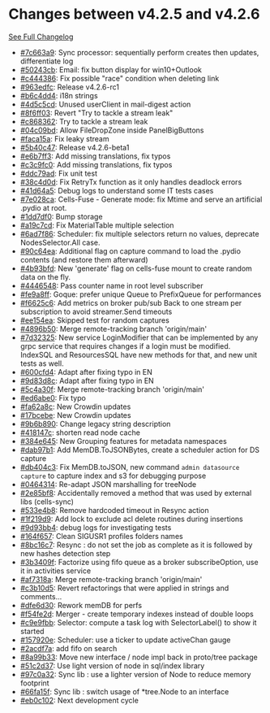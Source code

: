 # Changes between v4.2.5 and v4.2.6

[See Full Changelog](https://github.com/pydio/cells/compare/v4.2.5...v4.2.6)

- [#7c663a9](https://github.com/pydio/cells/commit/7c663a9b2b9599d8e843a5fcce3121449d8622ff): Sync processor: sequentially perform creates then updates, differentiate log
- [#50243cb](https://github.com/pydio/cells/commit/50243cbfad9e2f21dfeb0a3d2b5aa7296795e7c2): Email: fix button display for win10+Outlook
- [#c444386](https://github.com/pydio/cells/commit/c4443867d1a80b6dede7c7669ea14fe5e52d8a13): Fix possible "race" condition when deleting link
- [#963edfc](https://github.com/pydio/cells/commit/963edfcce7eb8560e28fddd09a7fa49068cbba3a): Release v4.2.6-rc1
- [#b6c4dd4](https://github.com/pydio/cells/commit/b6c4dd49820586245faaec2c7fde48d4797bc585): i18n strings
- [#4d5c5cd](https://github.com/pydio/cells/commit/4d5c5cd3d22a8ee55ca6f0298dcd6c92662fd8d9): Unused userClient in mail-digest action
- [#8f6ff03](https://github.com/pydio/cells/commit/8f6ff03bd783a300e14eb9d95625dceb6585e308): Revert "Try to tackle a stream leak"
- [#c868362](https://github.com/pydio/cells/commit/c868362eabee21846be4a88f013e95a9bd929993): Try to tackle a stream leak
- [#04c09bd](https://github.com/pydio/cells/commit/04c09bd55c72bb1ce5ccc8c5e11e78faace72d38): Allow FileDropZone inside PanelBigButtons
- [#faca15a](https://github.com/pydio/cells/commit/faca15a92574dad85bb35990c14d70b428ca93a2): Fix leaky stream
- [#5b40c47](https://github.com/pydio/cells/commit/5b40c4784735d7bbadd0a585ef86058cb28595ba): Release v4.2.6-beta1
- [#e6b7ff3](https://github.com/pydio/cells/commit/e6b7ff32473aee132d2e9da82470ded44cfb5318): Add missing translations, fix typos
- [#c3c9fc0](https://github.com/pydio/cells/commit/c3c9fc0994337e23d0cbe2288bcb2acd1a3f1f27): Add missing translations, fix typos
- [#ddc79ad](https://github.com/pydio/cells/commit/ddc79ad45eab53a9a4b1647313e7ba6038a5b1f2): Fix unit test
- [#38c4d0d](https://github.com/pydio/cells/commit/38c4d0d75195f930f57b1676a702e9ec8430b737): Fix RetryTx function as it only handles deadlock errors
- [#41d64a5](https://github.com/pydio/cells/commit/41d64a5be9a2334d23aebffee57099b4702216b7): Debug logs to understand some IT tests cases
- [#7e028ca](https://github.com/pydio/cells/commit/7e028caa76a70d32985e72cefe6b4a09721c0784): Cells-Fuse - Generate mode: fix Mtime and serve an artificial .pydio at root.
- [#1dd7df0](https://github.com/pydio/cells/commit/1dd7df09de50e3b5051926c24aaa9d586284ada9): Bump storage
- [#a19c7cd](https://github.com/pydio/cells/commit/a19c7cd916214d2a859ede5880dac739bfae8a2f): Fix MaterialTable multiple selection
- [#6ad7f86](https://github.com/pydio/cells/commit/6ad7f8692078e6152cca791649ce598f0537a646): Scheduler: fix multiple selectors return no values, deprecate NodesSelector.All case.
- [#90c64ea](https://github.com/pydio/cells/commit/90c64ea3e11868b8d294e10494a7675275a5df99): Additional flag on capture command to load the .pydio contents (and restore them afterward)
- [#4b93bfd](https://github.com/pydio/cells/commit/4b93bfda8f670497da55d320b7554e412b20f4c6): New 'generate' flag on cells-fuse mount to create random data on the fly.
- [#4446548](https://github.com/pydio/cells/commit/44465488966e175db7b58210dbb3812df7639151): Pass counter name in root level subscriber
- [#fe9a8ff](https://github.com/pydio/cells/commit/fe9a8ffddbfd296a2addc1d95757a3b26449357e): Goque: prefer unique Queue to PrefixQueue for performances
- [#f6625c6](https://github.com/pydio/cells/commit/f6625c63cc824dc1fd66d00765d7ea4633e5ab84): Add metrics on broker pub/sub Back to one stream per subscription to avoid streamer.Send timeouts
- [#ee154ea](https://github.com/pydio/cells/commit/ee154eafce6e1aa479383c0b59c76bb3a81101ad): Skipped test for random captures
- [#4896b50](https://github.com/pydio/cells/commit/4896b507b92512af9d74d3d36b5dc6a5c7945d64): Merge remote-tracking branch 'origin/main'
- [#7d32325](https://github.com/pydio/cells/commit/7d32325f73b8e9ce53b93d4b0f812cc4ea37717e): New service LoginModifier that can be implemented by any grpc service that requires changes if a login must be modified. IndexSQL and ResourcesSQL have new methods for that, and new unit tests as well.
- [#600cfd4](https://github.com/pydio/cells/commit/600cfd4f3ca3538496d24464961beda2a1ed0f55): Adapt after fixing typo in EN
- [#9d83d8c](https://github.com/pydio/cells/commit/9d83d8c3386812bf0bcb56b95731abddd157085f): Adapt after fixing typo in EN
- [#5c4a30f](https://github.com/pydio/cells/commit/5c4a30fb50dded1857073198129bccd2a21ad068): Merge remote-tracking branch 'origin/main'
- [#ed6abe0](https://github.com/pydio/cells/commit/ed6abe0b8c96b802937637538b7a868c92549d52): Fix typo
- [#fa62a8c](https://github.com/pydio/cells/commit/fa62a8c2f429a08f84597cc7a9ccef42334c2b4f): New Crowdin updates
- [#17bcebe](https://github.com/pydio/cells/commit/17bcebe1d5a0fcb171e0ab9401310f04efccb31a): New Crowdin updates
- [#9b6b890](https://github.com/pydio/cells/commit/9b6b8902d7a676845d2833f461f951ce1f51988e): Change legacy string description
- [#418147c](https://github.com/pydio/cells/commit/418147c2fa8fb25b877cdb24b0346a018f584902): shorten read node cache
- [#384e645](https://github.com/pydio/cells/commit/384e64507127b7fe76b3fedb902b7822c36cffe4): New Grouping features for metadata namespaces
- [#dab97b1](https://github.com/pydio/cells/commit/dab97b13e4f2677917a32faac60bcf6e3bac78a4): Add MemDB.ToJSONBytes, create a scheduler action for DS capture
- [#db404c3](https://github.com/pydio/cells/commit/db404c3a33ad9293dbb95b94c9df54d510c49d4f): Fix MemDB.toJSON, new command `admin datasource capture` to capture index and s3 for debugging purpose
- [#0464314](https://github.com/pydio/cells/commit/046431428f6d64a65485cfe828800ff1d680fe6a): Re-adapt JSON marshalling for treeNode
- [#2e85bf8](https://github.com/pydio/cells/commit/2e85bf8c38c9423a9cd7bc0ec9adbd5b31ae0830): Accidentally removed a method that was used by external libs (cells-sync)
- [#533e4b8](https://github.com/pydio/cells/commit/533e4b8959560eaa58147a5fb7eb58b41106cb7e): Remove hardcoded timeout in Resync action
- [#1f219d9](https://github.com/pydio/cells/commit/1f219d94b55e0d19eae9d9bca10bf563bfc16333): Add lock to exclude acl delete routines during insertions
- [#9d93bb4](https://github.com/pydio/cells/commit/9d93bb4dae8bc721ce4d31cb7a472b0ff80d96ca): debug logs for investigating tests
- [#164f657](https://github.com/pydio/cells/commit/164f657526268610a050524c9b808415ff62a8d7): Clean SIGUSR1 profiles folders names
- [#8bc16c7](https://github.com/pydio/cells/commit/8bc16c751d44d29bcf136e70561cea3ad8e9079b): Resync : do not set the job as complete as it is followed by new hashes detection step
- [#3b3409f](https://github.com/pydio/cells/commit/3b3409f1d9f1e58a87950a25c3e5528b1f6efb8f): Factorize using fifo queue as a broker subscribeOption, use it in activities service
- [#af7318a](https://github.com/pydio/cells/commit/af7318a1b52b295612a32b528af98ce3768115e1): Merge remote-tracking branch 'origin/main'
- [#c3b10d5](https://github.com/pydio/cells/commit/c3b10d5702469fcf8fff59af77be8b37593e9d42): Revert refactorings that were applied in strings and comments...
- [#dfe6d30](https://github.com/pydio/cells/commit/dfe6d308ee27100e33752766c3b1f6a7ea0deaa4): Rework memDB for perfs
- [#f54fe2d](https://github.com/pydio/cells/commit/f54fe2db48edc322089885c32240a0ea31807ee2): Merger - create temporary indexes instead of double loops
- [#c9e9fbb](https://github.com/pydio/cells/commit/c9e9fbbb9b5c3d0982993ab83b7d45d25f82a262): Selector: compute a task log with SelectorLabel() to show it started
- [#157920e](https://github.com/pydio/cells/commit/157920ef1878b5a7204bf30bb7b4ab36354bbe74): Scheduler: use a ticker to update activeChan gauge
- [#2acdf7a](https://github.com/pydio/cells/commit/2acdf7a8494a0f2383798608f8858e3fc53584ac): add fifo on search
- [#8a99b33](https://github.com/pydio/cells/commit/8a99b335f855b1bf17094207a933eb5be809c950): Move new interface / node impl back in proto/tree package
- [#51c2d37](https://github.com/pydio/cells/commit/51c2d37108245fa41424ea967eb58d080eb46c89): Use light version of node in sql/index library
- [#97c0a32](https://github.com/pydio/cells/commit/97c0a32187e6eb221fdd04502b0a1e4b829c915c): Sync lib : use a lighter version of Node to reduce memory footprint
- [#66fa15f](https://github.com/pydio/cells/commit/66fa15f232bb0222e8615149d9e0049062a26c86): Sync lib : switch usage of *tree.Node to an interface
- [#eb0c102](https://github.com/pydio/cells/commit/eb0c102b2e5f5dfdc75f6f59a9f39c67cd9a1430): Next development cycle
